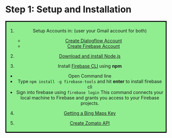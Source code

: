 # Step 1: Setup and Installation

<div style="border-style: solid; border-color: black; text-align: center; background-color: lightgreen; padding: 5px;">

1.	Setup Accounts in: (user your Gmail account for both)
    * [Create Dialogflow Account](https://dialogflow.cloud.google.com/#/login) 
    * [Create Firebase Account](https://firebase.google.com/)

2.	[Download and install Node.js](https://nodejs.org/en/download/)

3.	Install [Firebase CLI](https://firebase.google.com/docs/cli#install_the_firebase_cli) using **npm**
   * Open Command line 
   * Type `npm install -g firebase-tools` and hit **enter** to install firebase cli
   * Sign into firebase using `firebase login`
   This command connects your local machine to Firebase and grants you access to your Firebase projects.

4.	[Getting a Bing Maps Key](https://docs.microsoft.com/en-us/bingmaps/getting-started/bing-maps-dev-center-help/getting-a-bing-maps-key)

5.	[Create Zomato API](https://developers.zomato.com/api#headline2)
